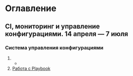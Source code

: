 # Оглавление
## CI, мониторинг и управление конфигурациями. 14 апреля — 7 июля

### Система управления конфигурациями
1. -
1. [Работа с Playbook](./08-ansible-02-playbook/README.md)
